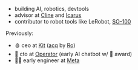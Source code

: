 - building AI, robotics, devtools
- advisor at [Cline](https://github.com/cline/cline) and [Icarus](https://www.icarus.one/)
- contributor to robot tools like LeRobot, [SO-100](https://github.com/TheRobotStudio/SO-ARM100)
  
Previously:

- 🩸 ceo at [Kit](https://x.com/athomekit) ([acq](https://www.prnewswire.com/news-releases/ro-acquires-kit-to-expand-at-home-diagnostics-and-preventative-care-capabilities-301323176.html) by [Ro](https://ro.co/)) 
- 🤖 cto at [Operator](https://www.operator.com/) (early AI chatbot w/  award)
- 👨‍💻 early engineer at [Meta](https://www.meta.ai/)
